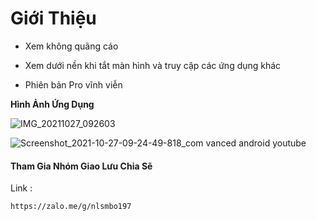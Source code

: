# Giới Thiệu

- Xem không quãng cáo

- Xem dưới nền khi tắt màn hình và truy cập các ứng dụng khác

- Phiên bản Pro vĩnh viễn

**Hình Ảnh Ứng Dụng**

![IMG_20211027_092603](https://user-images.githubusercontent.com/92734523/138991449-7f1b6a90-5c4f-4ba1-8218-38d3113c728b.jpg)

![Screenshot_2021-10-27-09-24-49-818_com vanced android youtube](https://user-images.githubusercontent.com/92734523/138991468-03b4ea35-c92e-4d25-bb4c-ea1ec3bdcc4c.jpg)

#### Tham Gia Nhóm Giao Lưu Chia Sẽ

Link :
```
https://zalo.me/g/nlsmbo197
```
